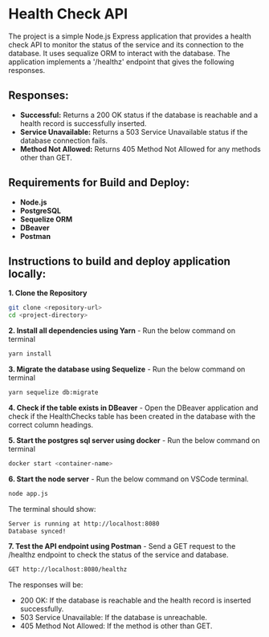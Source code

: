 # Health Check API

The project is a simple Node.js Express application that provides a health check API to monitor the status of the service and its connection to the database. It uses sequalize ORM to interact with the database. The application implements a '/healthz' endpoint that gives the following responses.

## Responses:

- **Successful:**
  Returns a 200 OK status if the database is reachable and a health record is successfully inserted.
- **Service Unavailable:**
  Returns a 503 Service Unavailable status if the database connection fails.
- **Method Not Allowed:**
  Returns 405 Method Not Allowed for any methods other than GET.

## Requirements for Build and Deploy:

- **Node.js**
- **PostgreSQL**
- **Sequelize ORM**
- **DBeaver**
- **Postman**

## Instructions to build and deploy application locally:

**1. Clone the Repository**

```bash
git clone <repository-url>
cd <project-directory>
```

**2. Install all dependencies using Yarn** - Run the below command on terminal

```bash
yarn install
```

**3. Migrate the database using Sequelize** - Run the below command on terminal

```bash
yarn sequelize db:migrate
```

**4. Check if the table exists in DBeaver** - Open the DBeaver application and check if the HealthChecks table has been created in the database with the correct column headings.

**5. Start the postgres sql server using docker** - Run the below command on terminal

```bash
docker start <container-name>
```

**6. Start the node server** - Run the below command on VSCode terminal.

```bash
node app.js
```

The terminal should show:

```bash
Server is running at http://localhost:8080
Database synced!
```

**7. Test the API endpoint using Postman** - Send a GET request to the /healthz endpoint to check the status of the service and database.

```bash
GET http://localhost:8080/healthz
```

The responses will be:

- 200 OK: If the database is reachable and the health record is inserted successfully.
- 503 Service Unavailable: If the database is unreachable.
- 405 Method Not Allowed: If the method is other than GET.
